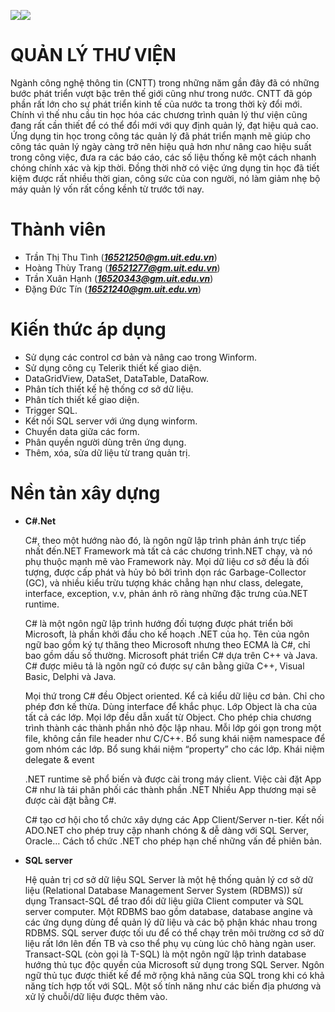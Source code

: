  <h><img src="https://scontent.fsgn5-1.fna.fbcdn.net/v/t1.0-9/34063832_646521839020983_5815695854077476864_n.jpg?_nc_cat=0&oh=0f65c9d5f9b049a6572d493e3ac51137&oe=5BBD1AE0"><img src="https://www.facebook.com/photo.php?fbid=646883392318161&set=a.355908308082339.1073741834.100009895179549&type=3&theater"></h>

  
# QUẢN LÝ THƯ VIỆN
<p>Ngành công nghệ thông tin (CNTT) trong những năm gần đây đã có những bước phát triển vượt bậc trên thế giới cũng như trong nước. CNTT đã góp phần rất lớn cho sự phát triển kinh tế của nước ta trong thời kỳ đổi mới. Chính vì thế nhu cầu tin học hóa các chương trình quản lý thư viện cũng đang rất cần thiết để có thể đổi mới với quy định quản lý, đạt hiệu quả cao. Ứng dụng tin học trong công tác quản lý đã phát triển mạnh mẽ giúp cho công tác quản lý ngày càng trở nên hiệu quả hơn như nâng cao hiệu suất trong công việc, đưa ra các báo cáo, các số liệu thống kê một cách nhanh chóng chính xác và kịp thời. Đồng thời nhờ có việc ứng dụng tin học đã tiết kiệm được rất nhiều thời gian, công sức của con người, nó làm giảm nhẹ bộ máy quản lý vốn rất cồng kềnh từ trước tới nay.</p>

# Thành viên
- Trần Thị Thu Tình (***16521250@gm.uit.edu.vn***)
- Hoàng Thùy Trang (***16521277@gm.uit.edu.vn***)
- Trần Xuân Hạnh (***16520343@gm.uit.edu.vn***)
- Đặng Đức Tín (***16521240@gm.uit.edu.vn***)

# Kiến thức áp dụng
- Sử dụng các control cơ bản và nâng cao trong Winform.
- Sử dụng công cụ Telerik thiết kế giao diện.
- DataGridView, DataSet, DataTable, DataRow.
- Phân tích thiết kế hệ thống cơ sở dữ liệu.
- Phân tích thiết kế giao diện.
- Trigger SQL.
- Kết nối SQL server với ứng dụng winform.
- Chuyển data giữa các form.
- Phân quyền người dùng trên ứng dụng.
- Thêm, xóa, sửa dữ liệu từ trang quản trị.
# Nền tản xây dựng
- **C#.Net**
<ul>
<p>C#, theo một hướng nào đó, là ngôn ngữ lập trình phản ánh trực tiếp nhất đến.NET Framework mà tất cả các chương trình.NET chạy, và nó phụ thuộc mạnh mẽ vào Framework này. Mọi dữ liệu cơ sở đều là đối tượng, được cấp phát và hủy bỏ bởi trình dọn rác Garbage-Collector (GC), và nhiều kiểu trừu tượng khác chẳng hạn như class, delegate, interface, exception, v.v, phản ánh rõ ràng những đặc trưng của.NET runtime.</p>

<p>C# là một ngôn ngữ lập trình hướng đối tượng được phát triển bởi Microsoft, là phần khởi đầu cho kế hoạch .NET của họ. Tên của ngôn ngữ bao gồm ký tự thăng theo Microsoft nhưng theo ECMA là C#, chỉ bao gồm dấu số thường. Microsoft phát triển C# dựa trên C++ và Java. C# được miêu tả là ngôn ngữ có được sự cân bằng giữa C++, Visual Basic, Delphi và Java.</p>
<p>Mọi thứ trong C# đều Object oriented. Kể cả kiểu dữ liệu cơ bản. Chỉ cho phép đơn kế thừa. Dùng interface để khắc phục. Lớp Object là cha của tất cả các lớp. Mọi lớp đều dẫn xuất từ Object. Cho phép chia chương trình thành các thành phần nhỏ độc lập nhau. Mỗi lớp gói gọn trong một file, không cần file header như C/C++. Bổ sung khái niệm namespace để gom nhóm các lớp. Bổ sung khái niệm “property” cho các lớp. Khái niệm delegate & event</p>
<p>.NET runtime sẽ phổ biến và được cài trong máy client. Việc cài đặt App C# như là tái phân phối các thành phần .NET Nhiều App thương mại sẽ được cài đặt bằng C#.</p>

<p>C# tạo cơ hội cho tổ chức xây dựng các App Client/Server n-tier. Kết nối ADO.NET cho phép truy cập nhanh chóng & dễ dàng với SQL Server, Oracle… Cách tổ chức .NET cho phép hạn chế những vấn đề phiên bản.</p>
</ul>

- **SQL server**
<ul>
<p>Hệ quản trị cơ sở dữ liệu SQL Server là một hệ thống quản lý cơ sở dữ liệu (Relational Database Management Server System (RDBMS)) sử dụng Transact-SQL để trao đổi dữ liệu giữa Client computer và SQL server computer. Một RDBMS bao gồm database, database angine và các ứng dụng dùng để quản lý dữ liệu và các bộ phận khác nhau trong RDBMS. SQL server được tối ưu để có thể chạy trên môi trường cơ sở dữ liệu rất lớn lên đến TB và cso thể phụ vụ cùng lúc chô hàng ngàn user. Transact-SQL (còn gọi là T-SQL) là một ngôn ngữ lập trình database hướng thủ tục độc quyền của Microsoft sử dụng trong SQL Server. Ngôn ngữ thủ tục được thiết kế để mở rộng khả năng của SQL trong khi có khả năng tích hợp tốt với SQL. Một số tính năng như các biến địa phương và xử lý chuỗi/dữ liệu được thêm vào.</p>
</ul>
